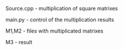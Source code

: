 Source.cpp - multiplication of square matrixes

main.py - control of the multiplication results

M1,M2 - files with multiplicated matrixes

M3 - result
